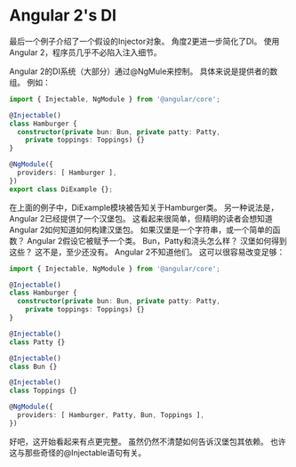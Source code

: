 # Angular 2's DI
最后一个例子介绍了一个假设的Injector对象。 角度2更进一步简化了DI。 使用Angular 2，程序员几乎不必陷入注入细节。

Angular 2的DI系统（大部分）通过@NgMule来控制。 具体来说是提供者的数组。
例如：
```ts
import { Injectable, NgModule } from '@angular/core';

@Injectable()
class Hamburger {
  constructor(private bun: Bun, private patty: Patty,
    private toppings: Toppings) {}
}

@NgModule({
  providers: [ Hamburger ],
})
export class DiExample {};
```
在上面的例子中，DiExample模块被告知关于Hamburger类。
另一种说法是，Angular 2已经提供了一个汉堡包。
这看起来很简单，但精明的读者会想知道Angular 2如何知道如何构建汉堡包。 如果汉堡是一个字符串，或一个简单的函数？
Angular 2假设它被赋予一个类。
Bun，Patty和浇头怎么样？ 汉堡如何得到这些？
这不是，至少还没有。 Angular 2不知道他们。 这可以很容易改变足够：
```ts
import { Injectable, NgModule } from '@angular/core';

@Injectable()
class Hamburger {
  constructor(private bun: Bun, private patty: Patty,
    private toppings: Toppings) {}
}

@Injectable()
class Patty {}

@Injectable()
class Bun {}

@Injectable()
class Toppings {}

@NgModule({
  providers: [ Hamburger, Patty, Bun, Toppings ],
})
```
好吧，这开始看起来有点更完整。 虽然仍然不清楚如何告诉汉堡包其依赖。 也许这与那些奇怪的@Injectable语句有关。